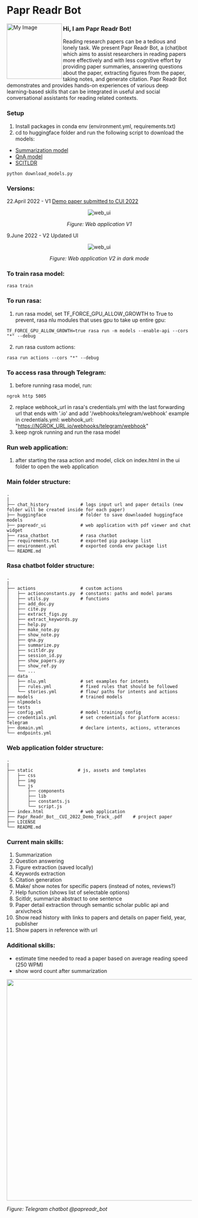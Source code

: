 # Papr Readr Bot
<img align="left" src="https://user-images.githubusercontent.com/100949943/174551969-848d7407-f618-4352-b1b5-9444947e5be2.png" height="150" alt="My Image">

### Hi, I am Papr Readr Bot!
Reading research papers can be a tedious and lonely task. We present Papr Readr Bot, a (chat)bot which aims to assist researchers in reading papers more effectively and with less cognitive effort by providing paper summaries, answering questions about the paper, extracting figures from the paper, taking notes, and generate citation. Papr Readr Bot demonstrates and provides hands-on experiences of various deep learning-based skills that can be integrated in useful and social conversational assistants for reading related contexts.


### Setup
1. Install packages in conda env (environment.yml, requirements.txt)
2. cd to huggingface folder and run the following script to download the models:
- [Summarization model](https://huggingface.co/facebook/bart-large-cnn) 
- [QnA model](https://huggingface.co/deepset/tinyroberta-squad2)
- [SCITLDR](https://huggingface.co/lrakotoson/scitldr-catts-xsum-ao)
```
python download_models.py
```


### Versions:
22.April 2022 - V1 [Demo paper submitted to CUI 2022](https://github.com/michellefxl/paprreadrbot/files/8554340/Papr_Readr_Bot__CUI_2022_Demo_Track_.pdf)
<p align="center">
<img src="https://user-images.githubusercontent.com/100949943/165084052-214ae06c-66c0-438d-aa18-71c21b562688.png" width="auto" height="auto" alt="web_ui"/>
</p>
<p align="center"><em>Figure: Web application V1</em></p>
9.June 2022 - V2 Updated UI
<p align="center">
<img src="https://user-images.githubusercontent.com/100949943/172862973-a26fd005-4a87-422d-99a9-fe3cea65d776.png" width="auto" height="auto" alt="web_ui"/>
</p>
<p align="center"><em>Figure: Web application V2 in dark mode</em></p>

### To train rasa model:
```
rasa train
```

### To run rasa:
1. run rasa model, set TF_FORCE_GPU_ALLOW_GROWTH to True to prevent, rasa nlu modules that uses gpu to take up entire gpu:
```
TF_FORCE_GPU_ALLOW_GROWTH=true rasa run -m models --enable-api --cors "*" --debug
```
2. run rasa custom actions: 
```
rasa run actions --cors "*" --debug
```
### To access rasa through Telegram:
1. before running rasa model, run:
```
ngrok http 5005
```
2. replace webhook_url in rasa's credentials.yml with the last forwarding url that ends with '.io' and add '/webhooks/telegram/webhook'
example in credentials.yml: webhook_url: "https://NGROK_URL.io/webhooks/telegram/webhook"
3. keep ngrok running and run the rasa model

### Run web application:
1. after starting the rasa action and model, click on index.html in the ui folder to open the web application

### Main folder structure:
```
.
|
├── chat_history            # logs input url and paper details (new folder will be created inside for each paper)
├── huggingface             # folder to save downloaded huggingface models
├── papreadr_ui             # web application with pdf viewer and chat widget
├── rasa_chatbot            # rasa chatbot
├── requirements.txt        # exported pip package list
├── environment.yml         # exported conda env package list 
└── README.md
```

### Rasa chatbot folder structure:
```
.
|
├── actions                 # custom actions
│   ├── actionconstants.py  # constants: paths and model params
│   ├── utils.py            # functions
│   ├── add_doc.py         
│   ├── cite.py              
│   ├── extract_figs.py            
│   ├── extract_keywords.py            
│   ├── help.py            
│   ├── make_note.py            
│   ├── show_note.py           
│   ├── qna.py           
│   ├── summarize.py   
│   ├── scitldr.py  
│   ├── session_id.py  
│   ├── show_papers.py  
│   ├── show_ref.py 
│   └── ...   
├── data
│   ├── nlu.yml             # set examples for intents
│   ├── rules.yml           # fixed rules that should be followed
│   └── stories.yml         # flow/ paths for intents and actions
├── models                  # trained models
├── nlpmodels
├── tests
├── config.yml              # model training config
├── credentials.yml         # set credentials for platform access: Telegram 
├── domain.yml              # declare intents, actions, utterances
└── endpoints.yml
```

### Web application folder structure:
```
.
|
├── static                 # js, assets and templates
│   ├── css                     
│   ├── img  
│   └── js 
│       ├── components 
│       ├── lib 
│       ├── constants.js 
│       └── script.js 
├── index.html              # web application
├── Papr_Readr_Bot__CUI_2022_Demo_Track_.pdf    # project paper
├── LICENSE                 
└── README.md               
```

### Current main skills:
1. Summarization
2. Question answering
3. Figure extraction (saved locally)
4. Keywords extraction
5. Citation generation
6. Make/ show notes for specific papers (instead of notes, reviews?)
7. Help function (shows list of selectable options)
8. Scitldr, summarize abstract to one sentence
9. Paper detail extraction through semantic scholar public api and arxivcheck
10. Show read history with links to papers and details on paper field, year, publisher 
11. Show papers in reference with url

### Additional skills:
- estimate time needed to read a paper based on average reading speed (250 WPM)
- show word count after summarization 

<p align="left">
<img src="https://user-images.githubusercontent.com/100949943/165086750-9518a167-b719-49a5-8a10-98b219a529f9.png" width="auto" height="600" />
</p>
<p align="left"><em>Figure: Telegram chatbot @papreadr_bot</em></p>
